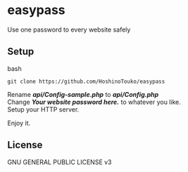 # easypass  
Use one password to every website safely  
## Setup
bash  

    git clone https://github.com/HoshinoTouko/easypass

Rename ***api/Config-sample.php*** to ***api/Config.php***  
Change ***Your website password here.*** to whatever you like.  
Setup your HTTP server.  

Enjoy it.  

## License  
GNU GENERAL PUBLIC LICENSE v3  